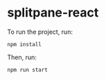 # splitpane-react

To run the project, run:

```
npm install
```

Then, run:

```
npm run start
```
